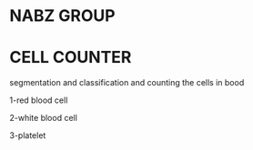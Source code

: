 # NABZ GROUP
# CELL COUNTER



segmentation and classification and counting the cells in bood

   1-red blood cell
   
   2-white blood cell
   
   3-platelet
   
   

